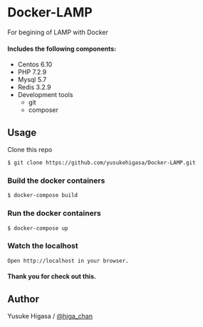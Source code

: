 # Docker-LAMP
For begining of LAMP with Docker

#### Includes the following components:
- Centos 6.10
- PHP 7.2.9
- Mysql 5.7
- Redis 3.2.9
- Development tools
  - git
  - composer

## Usage
Clone this repo
```
$ git clone https://github.com/yusukehigasa/Docker-LAMP.git
```

### Build the docker containers
```
$ docker-compose build
```

### Run the docker containers
```
$ docker-compose up
```

### Watch the localhost
```
Open http://localhost in your browser.
```

#### Thank you for check out this.


## Author
Yusuke Higasa / [@higa_chan](https://twitter.com/higa_chan)

